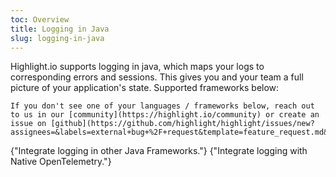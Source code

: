 ```yaml
---
toc: Overview
title: Logging in Java
slug: logging-in-java
---
```


Highlight.io supports logging in java, which maps your logs to corresponding errors and sessions. This gives you and your team a full picture of your application's state. Supported frameworks below:

```hint
If you don't see one of your languages / frameworks below, reach out to us in our [community](https://highlight.io/community) or create an issue on [github](https://github.com/highlight/highlight/issues/new?assignees=&labels=external+bug+%2F+request&template=feature_request.md&title=).
```

<DocsCardGroup>
    <DocsCard title="Other Java Frameworks" href="./other.md">
        {"Integrate logging in other Java Frameworks."}
    </DocsCard>
    <DocsCard title="Go OpenTelemetry" href="../../8_native-opentelemetry/3_logging.md">
        {"Integrate logging with Native OpenTelemetry."}
    </DocsCard>
</DocsCardGroup>
